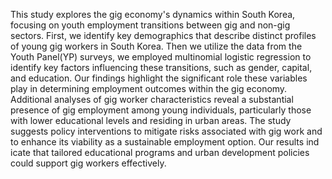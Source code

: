 This study explores the gig economy's dynamics within South Korea, focusing on youth employment transitions between gig and non-gig sectors. 
First, we identify key demographics that describe distinct profiles of young gig workers in South Korea. Then we utilize the data from the Youth Panel(YP) surveys, we employed multinomial logistic regression to identify key factors influencing these transitions, such as gender, capital,
and education. Our findings highlight the significant role these variables play in determining employment outcomes within the gig economy. Additional analyses of gig worker characteristics reveal a substantial presence of gig employment among young
individuals, particularly those with lower educational levels and residing in urban areas.
The study suggests policy interventions to mitigate risks associated with gig work and to enhance its viability as a sustainable employment option. Our results ind icate that tailored educational programs and urban development policies could support gig workers effectively.
